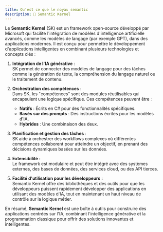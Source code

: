 ```yaml
---
title: Qu'est ce que le noyau semantic
description: 🚀 Semantic Kernel
---
```


Le **Semantic Kernel** (SK) est un framework open-source développé par Microsoft qui facilite l'intégration de modèles d'intelligence artificielle avancés, comme les modèles de langage (par exemple GPT), dans des applications modernes. Il est conçu pour permettre le développement d'applications intelligentes en combinant plusieurs technologies et concepts clés :  

1. **Intégration de l'IA générative** :  
   SK permet de connecter des modèles de langage pour des tâches comme la génération de texte, la compréhension du langage naturel ou le traitement de contenu.

2. **Orchestration des compétences** :  
   Dans SK, les "compétences" sont des modules réutilisables qui encapsulent une logique spécifique. Ces compétences peuvent être :
   - **Natifs** : Écrits en C# pour des fonctionnalités spécifiques.
   - **Basés sur des prompts** : Des instructions écrites pour les modèles d'IA.
   - **Hybrides** : Une combinaison des deux.

3. **Planification et gestion des tâches** :  
   SK aide à orchestrer des workflows complexes où différentes compétences collaborent pour atteindre un objectif, en prenant des décisions dynamiques basées sur les données.

4. **Extensibilité** :  
   Le framework est modulaire et peut être intégré avec des systèmes externes, des bases de données, des services cloud, ou des API tierces.

5. **Facilité d'utilisation pour les développeurs** :  
   Semantic Kernel offre des bibliothèques et des outils pour que les développeurs puissent rapidement développer des applications en utilisant des modèles d'IA, tout en maintenant un haut niveau de contrôle sur la logique métier.

En résumé, **Semantic Kernel** est une boîte à outils pour construire des applications centrées sur l'IA, combinant l'intelligence générative et la programmation classique pour offrir des solutions innovantes et intelligentes.
